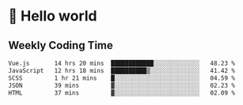 # 🍻 Hello world

## Weekly Coding Time
<!--START_SECTION:waka-->

```txt
Vue.js       14 hrs 20 mins  ████████████░░░░░░░░░░░░░   48.23 %
JavaScript   12 hrs 18 mins  ██████████▒░░░░░░░░░░░░░░   41.42 %
SCSS         1 hr 21 mins    █░░░░░░░░░░░░░░░░░░░░░░░░   04.59 %
JSON         39 mins         ▓░░░░░░░░░░░░░░░░░░░░░░░░   02.23 %
HTML         37 mins         ▓░░░░░░░░░░░░░░░░░░░░░░░░   02.09 %
```

<!--END_SECTION:waka-->
